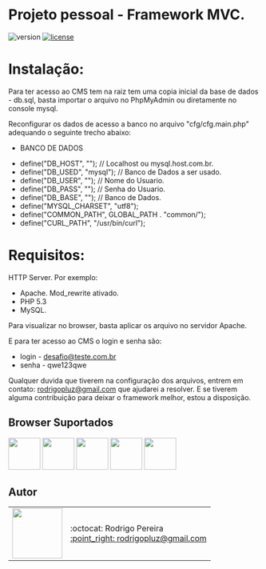 # Projeto pessoal - Framework MVC.

![version](https://img.shields.io/badge/version-1.0.0-blue.svg) 
[![license](https://img.shields.io/apm/l/vim-mode.svg)](LICENSE)

# Instalação:
Para ter acesso ao CMS tem na raiz tem uma copia inicial da base de dados - db.sql, basta importar o arquivo no PhpMyAdmin ou diretamente no console mysql.

Reconfigurar os dados de acesso a banco no arquivo "cfg/cfg.main.php" adequando o seguinte trecho abaixo:

* BANCO DE DADOS
- define("DB_HOST", "");            // Localhost ou mysql.host.com.br.
- define("DB_USED", "mysql");       // Banco de Dados a ser usado.
- define("DB_USER", "");            // Nome do Usuario.
- define("DB_PASS", "");            // Senha do Usuario.
- define("DB_BASE", "");            // Banco de Dados.
- define("MYSQL_CHARSET", "utf8");  
- define("COMMON_PATH", GLOBAL_PATH . "common/");
- define("CURL_PATH", "/usr/bin/curl");

# Requisitos:
HTTP Server. Por exemplo: 
- Apache. Mod_rewrite ativado.
- PHP 5.3
- MySQL.

Para visualizar no browser, basta aplicar os arquivo no servidor Apache. 

E para ter acesso ao CMS o login e senha são: 
- login - desafio@teste.com.br 
- senha - qwe123qwe

Qualquer duvida que tiverem na configuração dos arquivos, entrem em contato: rodrigopluz@gmail.com que ajudarei a resolver.
E se tiverem alguma contribuição para deixar o framework melhor, estou a disposição.

## Browser Suportados

<img src="https://s3.amazonaws.com/creativetim_bucket/github/browser/chrome.png" width="64" height="64"> <img src="https://s3.amazonaws.com/creativetim_bucket/github/browser/firefox.png" width="64" height="64"> <img src="https://s3.amazonaws.com/creativetim_bucket/github/browser/edge.png" width="64" height="64"> <img src="https://s3.amazonaws.com/creativetim_bucket/github/browser/safari.png" width="64" height="64"> <img src="https://s3.amazonaws.com/creativetim_bucket/github/browser/opera.png" width="64" height="64">

## Autor

<table>
  <tr>
    <td>
      <img src="https://avatars2.githubusercontent.com/u/8739638?s=460&v=4" width="100">
    </td>
    <td>
      :octocat: Rodrigo Pereira<br />
      <a href="mailto:rodrigopluz@gmail.com">:point_right: rodrigopluz@gmail.com</a><br />
    </td>
  </tr>
</table>
